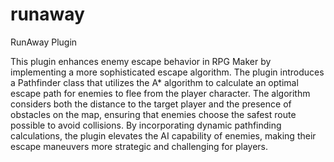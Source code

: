 # runaway
RunAway Plugin

This plugin enhances enemy escape behavior in RPG Maker by implementing a more sophisticated escape algorithm. The plugin introduces a Pathfinder class that utilizes the A* algorithm to calculate an optimal escape path for enemies to flee from the player character. The algorithm considers both the distance to the target player and the presence of obstacles on the map, ensuring that enemies choose the safest route possible to avoid collisions. By incorporating dynamic pathfinding calculations, the plugin elevates the AI capability of enemies, making their escape maneuvers more strategic and challenging for players.
